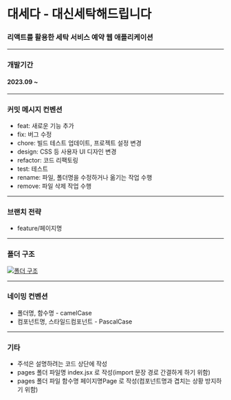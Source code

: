 # 대세다 - 대신세탁해드립니다
### 리액트를 활용한 세탁 서비스 예약 웹 애플리케이션
***
### 개발기간
#### 2023.09 ~
***
### 커밋 메시지 컨벤션
- feat: 새로운 기능 추가
- fix: 버그 수정
- chore: 빌드 테스트 업데이트, 프로젝트 설정 변경
- design: CSS 등 사용자 UI 디자인 변경
- refactor: 코드 리팩토링
- test: 테스트
- rename: 파일, 폴더명을 수정하거나 옮기는 작업 수행
- remove: 파일 삭제 작업 수행
***
### 브랜치 전략
- feature/페이지명
***
### 폴더 구조
[![폴더 구조](https://github.com/Daeseda/daeseda-client/assets/113826092/a97d55aa-160d-4668-91d7-fd3da76dd40a)](링크)
***
### 네이밍 컨벤션
- 폴더명, 함수명 - camelCase
- 컴포넌트명, 스타일드컴포넌트 - PascalCase
***
### 기타
- 주석은 설명하려는 코드 상단에 작성
- pages 폴더 파일명 index.jsx 로 작성(import 문장 경로 간결하게 하기 위함)
- pages 폴더 파일 함수명 페이지명Page 로 작성(컴포넌트명과 겹치는 상황 방지하기 위함)
